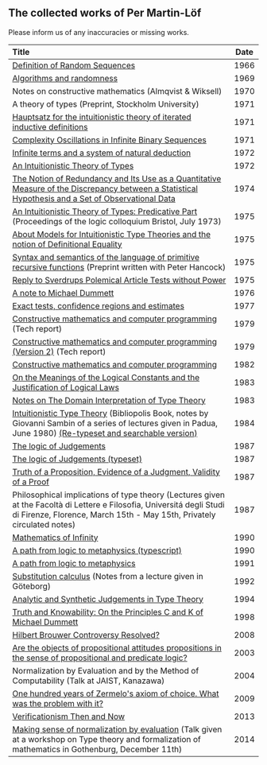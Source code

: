 ## The collected works of Per Martin-Löf

Please inform us of any inaccuracies or missing works.

| Title | Date |
|:------|:----:|
|[Definition of Random Sequences](https://raw.githubusercontent.com/michaelt/martin-lof/master/pdfs/Definition-of-Random-Sequences-1966.pdf)| 1966 |
|[Algorithms and randomness](https://raw.githubusercontent.com/michaelt/martin-lof/master/pdfs/Algorithms-and-randomness-1969.pdf) | 1969 |
|Notes on constructive mathematics (Almqvist & Wiksell)| 1970 |
|A theory of types (Preprint, Stockholm University)| 1971 |
|[Hauptsatz for the intuitionistic theory of iterated inductive definitions](https://raw.githubusercontent.com/michaelt/martin-lof/master/pdfs/Hauptsatz-for-the-intuitionistic-theory-of-iterated-inductive-definitions-1971.pdf)| 1971 |
|[Complexity Oscillations in Infinite Binary Sequences](https://raw.githubusercontent.com/michaelt/martin-lof/master/pdfs/Complexity-Oscillations-in-Infinite-Binary-Sequences-1971.pdf) | 1971 |
|[Infinite terms and a system of natural deduction](https://raw.githubusercontent.com/michaelt/martin-lof/master/pdfs/Infinite-terms-and-a-system-of-natural-deduction-1972.pdf)| 1972 |
|[An Intuitionistic Theory of Types](https://raw.githubusercontent.com/michaelt/martin-lof/master/pdfs/An-Intuitionistic-Theory-of-Types-1972.pdf)| 1972 |
|[The Notion of Redundancy and Its Use as a Quantitative Measure of the Discrepancy between a Statistical Hypothesis and a Set of Observational Data](https://raw.githubusercontent.com/michaelt/martin-lof/master/pdfs/The-Notion-of-Redundancy-1974.pdf) | 1974 |
|[An Intuitionistic Theory of Types: Predicative Part](https://raw.githubusercontent.com/michaelt/martin-lof/master/pdfs/An-Intuitionistic-Theory-of-Types-Predicative-Part-1975.pdf) (Proceedings of the logic colloquium Bristol, July 1973) | 1975 |
|[About Models for Intuitionistic Type Theories and the notion of Definitional Equality](https://raw.githubusercontent.com/michaelt/martin-lof/master/pdfs/About-Models-for-Intuitionistic-Type-Theories-and-the-notion-of-Definitional-Equality-1975.pdf)| 1975 |
|[Syntax and semantics of the language of primitive recursive functions](https://raw.githubusercontent.com/michaelt/martin-lof/master/pdfs/Syntax-and-semantics-of-the-language-of-primitive-recursive-functions-1975.pdf) (Preprint written with Peter Hancock)| 1975 |
|[Reply to Sverdrups Polemical Article Tests without Power](https://raw.githubusercontent.com/michaelt/martin-lof/master/pdfs/Reply-to-Sverdrups-Polemical-Article-Tests-without-Power-1975.pdf)| 1975 |
|[A note to Michael Dummett](https://raw.githubusercontent.com/michaelt/martin-lof/master/pdfs/Note-to-Michael-Dummett-1976.pdf)| 1976 |
|[Exact tests, confidence regions and estimates](https://raw.githubusercontent.com/michaelt/martin-lof/master/pdfs/Exact-tests-confidence-regions-and-estimates-1977.pdf) | 1977 |
|[Constructive mathematics and computer programming](https://raw.githubusercontent.com/michaelt/martin-lof/master/pdfs/Constructive-mathematics-and-computer-programming-1979.pdf) (Tech report)| 1979 |
|[Constructive mathematics and computer programming (Version 2)](https://raw.githubusercontent.com/michaelt/martin-lof/master/pdfs/MartinLöf1979.pdf) (Tech report)| 1979 |
|[Constructive mathematics and computer programming](https://raw.githubusercontent.com/michaelt/martin-lof/master/pdfs/Constructive-mathematics-and-computer-programming-1982.pdf)| 1982 |
|[On the Meanings of the Logical Constants and the Justification of Logical Laws](https://raw.githubusercontent.com/michaelt/martin-lof/master/pdfs/Meanings-of-the-Logical-Constants-1983.pdf)| 1983 |
|[Notes on The Domain Interpretation of Type Theory](https://raw.githubusercontent.com/michaelt/martin-lof/master/pdfs/Notes-on-The-Domain-Interpretation-of-Type-Theory-1983.pdf)| 1983 |
|[Intuitionistic Type Theory](https://raw.githubusercontent.com/michaelt/martin-lof/master/pdfs/Bibliopolis-Book-1984.pdf) (Bibliopolis Book, notes by Giovanni Sambin of a series of lectures given in Padua, June 1980) [(Re-typeset and searchable version)](https://raw.githubusercontent.com/michaelt/martin-lof/master/pdfs/Bibliopolis-Book-retypeset-1984.pdf)| 1984 |
|[The logic of Judgements](https://raw.githubusercontent.com/michaelt/martin-lof/master/pdfs/The-logic-of-judgements-1987.pdf) | 1987 |
|[The logic of Judgements (typeset)](https://raw.githubusercontent.com/michaelt/martin-lof/master/pdfs/The-logic-of-judgements-typeset-1987.pdf) | 1987 |
|[Truth of a Proposition, Evidence of a Judgment, Validity of a Proof](https://raw.githubusercontent.com/michaelt/martin-lof/master/pdfs/Truth-of-a-Proposition-Evidence-of-a-Judgment-1987.pdf)| 1987 |
|Philosophical implications of type theory (Lectures given at the Facoltà di Lettere e Filosofia, Universitá degli Studi di Firenze, Florence, March 15th - May 15th, Privately circulated notes)| 1987 |
|[Mathematics of Infinity](https://raw.githubusercontent.com/michaelt/martin-lof/master/pdfs/Mathematics-of-Infinity.pdf)| 1990 |
|[A path from logic to metaphysics (typescript)](https://raw.githubusercontent.com/michaelt/martin-lof/master/pdfs/A-path-from-logic-to-metaphysics-1990-typescript.pdf) | 1990 |
|[A path from logic to metaphysics](https://raw.githubusercontent.com/michaelt/martin-lof/master/pdfs/A-path-from-logic-to-metaphysics-1991.pdf) | 1991 |
|[Substitution calculus](https://raw.githubusercontent.com/michaelt/martin-lof/master/pdfs/Substitution-calculus-1992.pdf) (Notes from a lecture given in Göteborg)| 1992 |
|[Analytic and Synthetic Judgements in Type Theory](https://raw.githubusercontent.com/michaelt/martin-lof/master/pdfs/Martin-Lof-Analytic-and-Synthetic-Judgements-in-Type-Theory.pdf)| 1994 |
|[Truth and Knowability: On the Principles C and K of Michael Dummett](https://raw.githubusercontent.com/michaelt/martin-lof/master/pdfs/Truth-and-Knowability-On-the-Principles-C-and-K-of-Michael-Dummett-1998.pdf)| 1998 |
|[Hilbert Brouwer Controversy Resolved?](https://raw.githubusercontent.com/michaelt/martin-lof/master/pdfs/Hilbert-Brouwer-Controversy-Resolved-2008.pdf)| 2008 |
|[Are the objects of propositional attitudes propositions in the sense of propositional and predicate logic?](https://raw.githubusercontent.com/michaelt/martin-lof/master/pdfs/Are-the-objects-of-propositional-attitudes-propositions-in-the-sense-of-propositional-and-predicate-logic-2003.pdf) | 2003 |
|Normalization by Evaluation and by the Method of Computability (Talk at JAIST, Kanazawa) | 2004 |
|[One hundred years of Zermelo's axiom of choice. What was the problem with it?](https://raw.githubusercontent.com/michaelt/martin-lof/master/pdfs/One-hundred-years-of-Zermelo-s-axiom-of-choice-what-was-the-problem-with-it-2009.pdf)| 2009 |
|[Verificationism Then and Now](https://raw.githubusercontent.com/michaelt/martin-lof/master/pdfs/Martin-Lof-Verificationism-Then-and-Now-2013.pdf)| 2013 |
|[Making sense of normalization by evaluation](http://wiki.portal.chalmers.se/cse/pmwiki.php/ProgLog/TypeTheoryAndFormalizationOfMathematics) (Talk given at a workshop on Type theory and formalization of mathematics in Gothenburg, December 11th) | 2014 |
